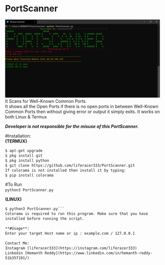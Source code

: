 # PortScanner  
![PortScanner](https://github.com/liferacer333/PortScanner/blob/master/PortScanner.png)  
It Scans for Well-Known Common Ports.  
It shows all the Open Ports if there is no open ports in between Well-Known Common Ports then without giving error or output it simply exits. It works on both Linux & Termux

***Developer is not responsible for the misuse of this PortScanner.***

#Installation:  
**(TERMUX)**     
```$ apt-get update    
$ apt-get upgrade    
$ pkg install git    
$ pkg install python    
$ git clone https://github.com/liferacer333/PortScanner.git    
If colorama is not installed then install it by typing:    
$ pip install colorama  
```  

#To Run  
```python3 PortScanner.py```  

**(LINUX)**   
```$ git clone https://github.com/liferacer333/PortScanner.git 
$ python3 PortScanner.py```  
Colorama is required to run this program. Make sure that you have installed before running the script.  

**#Usage**:  
Enter your target Host name or ip : example.com / 127.0.0.1   

Contact Me:  
Instagram [liferacer333](https://instagram.com/liferacer333)    
Linkedin [Hemanth Reddy](https://www.linkedin.com/in/hemanth-reddy-51b357191/)
